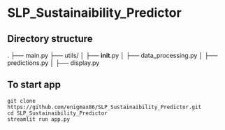 # SLP_Sustainaibility_Predictor

## Directory structure 
.
├── main.py
├── utils/
│   ├── __init__.py
│   ├── data_processing.py
│   ├── predictions.py
│   ├── display.py

## To start app 
``` 
git clone https://github.com/enigmax86/SLP_Sustainaibility_Predictor.git
cd SLP_Sustainaibility_Predictor
streamlit run app.py
```